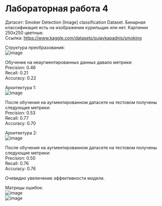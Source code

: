 # Лабораторная работа 4

Датасет: Smoker Detection [Image] classification Dataset. Бинарная классификация есть на изображении курильщик или нет. Картинки 250x250 цветные.  
Ссылка: https://www.kaggle.com/datasets/sujaykapadnis/smoking

Структура преобразования:  
![image](https://github.com/Ga1ahahad/susu-modern-nn-4/assets/90559631/ea87dd54-509f-4a4f-8a18-b831e86035a5)  

Обучение на неаугментированных данных давало метрики:  
  Precision: 0.46  
  Recall: 0.21  
  Accuracy: 0.22  

Архитектура 1:  
![image](https://github.com/Ga1ahahad/susu-modern-nn-4/assets/90559631/c6baa03b-6f5a-4792-90f1-94590ed61871)  


После обучения на аугментированном датасете на тестовом получены следующие метрики:  
  Precision: 0.53  
  Recall: 0.77  
  Accuracy: 0.70  

Архитектура 2:  
![image](https://github.com/Ga1ahahad/susu-modern-nn-4/assets/90559631/01b4c023-ebbe-4979-9f72-1f0d5bd903f9)  


После обучения на аугментированном датасете на тестовом получены следующие метрики:  
  Precision: 0.50  
  Recall: 0.76  
  Accuracy: 0.76  



Очевидно увеличение эффективности модели.  

Матрицы ошибок:  
![image](https://github.com/Ga1ahahad/susu-modern-nn-4/assets/90559631/af949a9a-1ab6-4458-b86d-d91b3d3d2941)  
![image](https://github.com/Ga1ahahad/susu-modern-nn-4/assets/90559631/880215e2-4ec9-49ae-945f-c216714d8b3a)  




